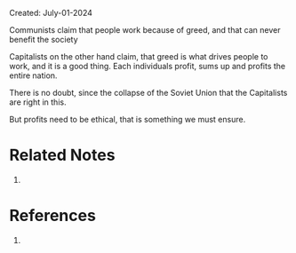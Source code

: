 Created: July-01-2024

Communists claim that people work because of greed, and that can never benefit the society

Capitalists on the other hand claim, that greed is what drives people to work, and it is a good thing. Each individuals profit, sums up and profits the entire nation.

There is no doubt, since the collapse of the Soviet Union that the Capitalists are right in this.

But profits need to be ethical, that is something we must ensure.


# Related Notes

1. 
# References

1. 
